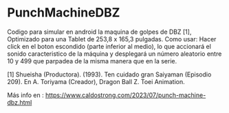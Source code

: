 # PunchMachineDBZ

Codigo para simular en android la maquina de golpes de DBZ [1], Optimizado para una Tablet de 253,8 x 165,3 pulgadas.
Como usar: Hacer click en el boton escondido (parte inferior al medio), lo que accionará el sonido caracteristico de la máquina y desplegará un número aleatorio entre 10 y 499 que parpadea de la misma manera que en la serie.

[1] Shueisha (Productora). (1993). Ten cuidado gran Saiyaman (Episodio 209). En A. Toriyama (Creador), Dragon Ball Z. Toei Animation.

Más info en : https://www.caldostrong.com/2023/07/punch-machine-dbz.html
